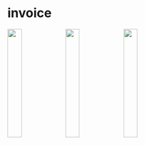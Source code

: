 # invoice

<img src="https://github.com/Eku0425/invoice/assets/149374328/574b6c9e-b79b-4890-9509-4c5e53bfa155" height=25% width=25%>
<img src="https://github.com/Eku0425/invoice/assets/149374328/08ebb5e5-f5ea-4337-ad32-748c0ec4c05a" height=25% width=25%>
<img src="https://github.com/Eku0425/invoice/assets/149374328/1b326ac2-9357-4fef-a869-1297a5e78582"height=25% width=25%>

